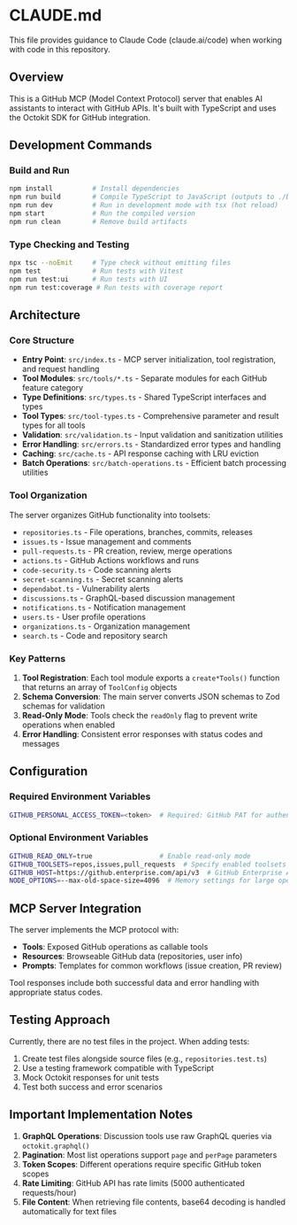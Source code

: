 # CLAUDE.md

This file provides guidance to Claude Code (claude.ai/code) when working with code in this repository.

## Overview

This is a GitHub MCP (Model Context Protocol) server that enables AI assistants to interact with GitHub APIs. It's built with TypeScript and uses the Octokit SDK for GitHub integration.

## Development Commands

### Build and Run
```bash
npm install          # Install dependencies
npm run build        # Compile TypeScript to JavaScript (outputs to ./build)
npm run dev          # Run in development mode with tsx (hot reload)
npm start            # Run the compiled version
npm run clean        # Remove build artifacts
```

### Type Checking and Testing
```bash
npx tsc --noEmit     # Type check without emitting files
npm test             # Run tests with Vitest
npm run test:ui      # Run tests with UI
npm run test:coverage # Run tests with coverage report
```

## Architecture

### Core Structure
- **Entry Point**: `src/index.ts` - MCP server initialization, tool registration, and request handling
- **Tool Modules**: `src/tools/*.ts` - Separate modules for each GitHub feature category
- **Type Definitions**: `src/types.ts` - Shared TypeScript interfaces and types
- **Tool Types**: `src/tool-types.ts` - Comprehensive parameter and result types for all tools
- **Validation**: `src/validation.ts` - Input validation and sanitization utilities
- **Error Handling**: `src/errors.ts` - Standardized error types and handling
- **Caching**: `src/cache.ts` - API response caching with LRU eviction
- **Batch Operations**: `src/batch-operations.ts` - Efficient batch processing utilities

### Tool Organization
The server organizes GitHub functionality into toolsets:
- `repositories.ts` - File operations, branches, commits, releases
- `issues.ts` - Issue management and comments
- `pull-requests.ts` - PR creation, review, merge operations
- `actions.ts` - GitHub Actions workflows and runs
- `code-security.ts` - Code scanning alerts
- `secret-scanning.ts` - Secret scanning alerts
- `dependabot.ts` - Vulnerability alerts
- `discussions.ts` - GraphQL-based discussion management
- `notifications.ts` - Notification management
- `users.ts` - User profile operations
- `organizations.ts` - Organization management
- `search.ts` - Code and repository search

### Key Patterns
1. **Tool Registration**: Each tool module exports a `create*Tools()` function that returns an array of `ToolConfig` objects
2. **Schema Conversion**: The main server converts JSON schemas to Zod schemas for validation
3. **Read-Only Mode**: Tools check the `readOnly` flag to prevent write operations when enabled
4. **Error Handling**: Consistent error responses with status codes and messages

## Configuration

### Required Environment Variables
```bash
GITHUB_PERSONAL_ACCESS_TOKEN=<token>  # Required: GitHub PAT for authentication
```

### Optional Environment Variables
```bash
GITHUB_READ_ONLY=true                 # Enable read-only mode
GITHUB_TOOLSETS=repos,issues,pull_requests  # Specify enabled toolsets (default: all)
GITHUB_HOST=https://github.enterprise.com/api/v3  # GitHub Enterprise API endpoint
NODE_OPTIONS=--max-old-space-size=4096  # Memory settings for large operations
```

## MCP Server Integration

The server implements the MCP protocol with:
- **Tools**: Exposed GitHub operations as callable tools
- **Resources**: Browseable GitHub data (repositories, user info)
- **Prompts**: Templates for common workflows (issue creation, PR review)

Tool responses include both successful data and error handling with appropriate status codes.

## Testing Approach

Currently, there are no test files in the project. When adding tests:
1. Create test files alongside source files (e.g., `repositories.test.ts`)
2. Use a testing framework compatible with TypeScript
3. Mock Octokit responses for unit tests
4. Test both success and error scenarios

## Important Implementation Notes

1. **GraphQL Operations**: Discussion tools use raw GraphQL queries via `octokit.graphql()`
2. **Pagination**: Most list operations support `page` and `perPage` parameters
3. **Token Scopes**: Different operations require specific GitHub token scopes
4. **Rate Limiting**: GitHub API has rate limits (5000 authenticated requests/hour)
5. **File Content**: When retrieving file contents, base64 decoding is handled automatically for text files